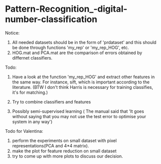 # Pattern-Recognition_-digital-number-classification

Notice:
1. All needed datasets should be in the form of 'prdataset' and this should be done through functions 'my_rep' or 'my_rep_HOG', etc. 
2. HOG.mat and PCA.mat are the comparison of errors obtained by differnet classifiers.

Todo:
1. Have a look at the function 'my_rep_HOG' and extract other features in the same way. For instance, sift, which is important according to the literature. (BTW I don't think Harris is necessary for training classifies, it's for matching.)

2. Try to combine classifiers and features

3. Possibly semi-supervised learning ( The manual said that 'It goes without saying that
you may not use the test error to optimise your system in any way')

Todo for Valentina:
1. perform the experiments on small dataset with pixel representations(PCA and 4*4 matrix). 
2. make the plot for feature reduction on small dataset
3. try to come up with more plots to discuss our decision.
